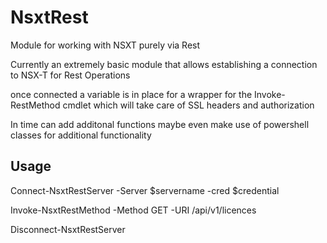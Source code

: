 # NsxtRest
Module for working with NSXT purely via Rest

Currently an extremely basic module that allows establishing a connection to NSX-T for Rest Operations

once connected a variable is in place for a wrapper for the Invoke-RestMethod cmdlet
which will take care of SSL headers and authorization

In time can add additonal functions maybe even make use of powershell classes for additional functionality

## Usage 

Connect-NsxtRestServer -Server $servername -cred $credential

Invoke-NsxtRestMethod -Method GET -URI /api/v1/licences

Disconnect-NsxtRestServer